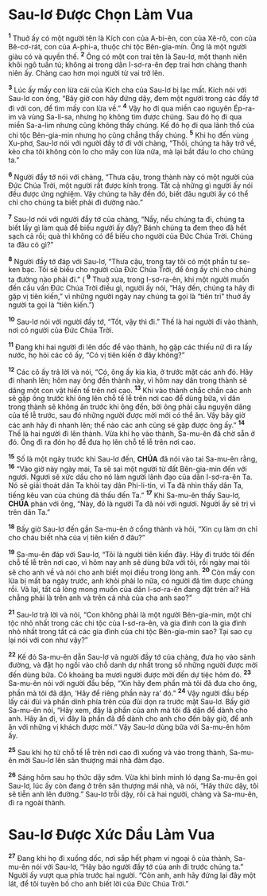 # Sau-lơ Được Chọn Làm Vua

<sup><b>1</b></sup> Thuở ấy có một người tên là Kích con của A-bi-ên, con của Xê-rô, con của Bê-cơ-rát, con của A-phi-a, thuộc chi tộc Bên-gia-min. Ông là một người giàu có và quyền thế. <sup><b>2</b></sup> Ông có một con trai tên là Sau-lơ, một thanh niên khôi ngô tuấn tú; không ai trong dân I-sơ-ra-ên đẹp trai hơn chàng thanh niên ấy. Chàng cao hơn mọi người từ vai trở lên.

<sup><b>3</b></sup> Lúc ấy mấy con lừa cái của Kích cha của Sau-lơ bị lạc mất. Kích nói với Sau-lơ con ông, “Bây giờ con hãy đứng dậy, đem một người trong các đầy tớ đi với con, để tìm mấy con lừa về.” <sup><b>4</b></sup> Vậy họ đi qua miền cao nguyên Ép-ra-im và vùng Sa-li-sa, nhưng họ không tìm được chúng. Sau đó họ đi qua miền Sa-a-lim nhưng cũng không thấy chúng. Kế đó họ đi qua lãnh thổ của chi tộc Bên-gia-min nhưng họ cũng chẳng thấy chúng. <sup><b>5</b></sup> Khi họ đến vùng Xu-phơ, Sau-lơ nói với người đầy tớ đi với chàng, “Thôi, chúng ta hãy trở về, kẻo cha tôi không còn lo cho mấy con lừa nữa, mà lại bắt đầu lo cho chúng ta.”

<sup><b>6</b></sup> Người đầy tớ nói với chàng, “Thưa cậu, trong thành này có một người của Đức Chúa Trời, một người rất được kính trọng. Tất cả những gì người ấy nói đều được ứng nghiệm. Vậy chúng ta hãy đến đó, biết đâu người ấy có thể chỉ cho chúng ta biết phải đi đường nào.”

<sup><b>7</b></sup> Sau-lơ nói với người đầy tớ của chàng, “Nầy, nếu chúng ta đi, chúng ta biết lấy gì làm quà để biếu người ấy đây? Bánh chúng ta đem theo đã hết sạch cả rồi; quà thì không có để biếu cho người của Đức Chúa Trời. Chúng ta đâu có gì?”

<sup><b>8</b></sup> Người đầy tớ đáp với Sau-lơ, “Thưa cậu, trong tay tôi có một phần tư se-ken bạc. Tôi sẽ biếu cho người của Đức Chúa Trời, để ông ấy chỉ cho chúng ta đường nào phải đi.” ( <sup><b>9</b></sup> Thuở xưa, trong I-sơ-ra-ên, khi một người muốn đến cầu vấn Đức Chúa Trời điều gì, người ấy nói, “Hãy đến, chúng ta hãy đi gặp vị tiên kiến,” vì những người ngày nay chúng ta gọi là “tiên tri” thuở ấy người ta gọi là “tiên kiến.”)

<sup><b>10</b></sup> Sau-lơ nói với người đầy tớ, “Tốt, vậy thì đi.” Thế là hai người đi vào thành, nơi có người của Đức Chúa Trời.

<sup><b>11</b></sup> Đang khi hai người đi lên dốc để vào thành, họ gặp các thiếu nữ đi ra lấy nước, họ hỏi các cô ấy, “Có vị tiên kiến ở đây không?”

<sup><b>12</b></sup> Các cô ấy trả lời và nói, “Có, ông ấy kia kìa, ở trước mặt các anh đó. Hãy đi nhanh lên; hôm nay ông đến thành này, vì hôm nay dân trong thành sẽ dâng một con vật hiến tế trên nơi cao. <sup><b>13</b></sup> Khi vào thành chắc chắn các anh sẽ gặp ông trước khi ông lên chỗ tế lễ trên nơi cao để dùng bữa, vì dân trong thành sẽ không ăn trước khi ông đến, bởi ông phải cầu nguyện dâng của tế lễ trước, sau đó những người được mời mới có thể ăn. Vậy bây giờ các anh hãy đi nhanh lên; thế nào các anh cũng sẽ gặp được ông ấy.” <sup><b>14</b></sup> Thế là hai người đi lên thành. Vừa khi họ vào thành, Sa-mu-ên đã chờ sẵn ở đó. Ông đi ra đón họ để đưa họ lên chỗ tế lễ trên nơi cao.

<sup><b>15</b></sup> Số là một ngày trước khi Sau-lơ đến, **CHÚA** đã nói vào tai Sa-mu-ên rằng, <sup><b>16</b></sup> “Vào giờ này ngày mai, Ta sẽ sai một người từ đất Bên-gia-min đến với ngươi. Ngươi sẽ xức dầu cho nó làm người lãnh đạo của dân I-sơ-ra-ên Ta. Nó sẽ giải thoát dân Ta khỏi tay dân Phi-li-tin, vì Ta đã nhìn thấy dân Ta, tiếng kêu van của chúng đã thấu đến Ta.” <sup><b>17</b></sup> Khi Sa-mu-ên thấy Sau-lơ, **CHÚA** phán với ông, “Này, đó là người Ta đã nói với ngươi. Người ấy sẽ trị vì trên dân Ta.”

<sup><b>18</b></sup> Bấy giờ Sau-lơ đến gần Sa-mu-ên ở cổng thành và hỏi, “Xin cụ làm ơn chỉ cho cháu biết nhà của vị tiên kiến ở đâu?”

<sup><b>19</b></sup> Sa-mu-ên đáp với Sau-lơ, “Tôi là người tiên kiến đây. Hãy đi trước tôi đến chỗ tế lễ trên nơi cao, vì hôm nay anh sẽ dùng bữa với tôi, rồi ngày mai tôi sẽ cho anh về và nói cho anh biết mọi điều trong lòng anh. <sup><b>20</b></sup> Còn mấy con lừa bị mất ba ngày trước, anh khỏi phải lo nữa, có người đã tìm được chúng rồi. Vả lại, tất cả lòng mong muốn của dân I-sơ-ra-ên đang đặt trên ai? Há chẳng phải là trên anh và trên cả nhà của cha anh sao?”

<sup><b>21</b></sup> Sau-lơ trả lời và nói, “Con không phải là một người Bên-gia-min, một chi tộc nhỏ nhất trong các chi tộc của I-sơ-ra-ên, và gia đình con là gia đình nhỏ nhất trong tất cả các gia đình của chi tộc Bên-gia-min sao? Tại sao cụ lại nói với con như vậy?”

<sup><b>22</b></sup> Kế đó Sa-mu-ên dẫn Sau-lơ và người đầy tớ của chàng, đưa họ vào sảnh đường, và đặt họ ngồi vào chỗ danh dự nhất trong số những người được mời đến dùng bữa. Có khoảng ba mươi người được mời đến dự tiệc hôm đó. <sup><b>23</b></sup> Sa-mu-ên nói với người đầu bếp, “Xin hãy đem phần mà tôi đã đưa cho ông, phần mà tôi đã dặn, ‘Hãy để riêng phần này ra’ đó.” <sup><b>24</b></sup> Vậy người đầu bếp lấy cái đùi và phần dính phía trên của đùi dọn ra trước mặt Sau-lơ. Bấy giờ Sa-mu-ên nói, “Hãy xem, đây là phần của anh mà tôi đã dặn để dành cho anh. Hãy ăn đi, vì đây là phần đã để dành cho anh cho đến bây giờ, để anh ăn với những vị khách được mời.” Vậy Sau-lơ dùng bữa với Sa-mu-ên hôm ấy.

<sup><b>25</b></sup> Sau khi họ từ chỗ tế lễ trên nơi cao đi xuống và vào trong thành, Sa-mu-ên mời Sau-lơ lên sân thượng mái nhà đàm đạo.

<sup><b>26</b></sup> Sáng hôm sau họ thức dậy sớm. Vừa khi bình minh ló dạng Sa-mu-ên gọi Sau-lơ, lúc ấy còn đang ở trên sân thượng mái nhà, và nói, “Hãy thức dậy, tôi sẽ tiễn anh lên đường.” Sau-lơ trỗi dậy, rồi cả hai người, chàng và Sa-mu-ên, đi ra ngoài thành.

# Sau-lơ Được Xức Dầu Làm Vua

<sup><b>27</b></sup> Đang khi họ đi xuống dốc, nơi sắp hết phạm vi ngoại ô của thành, Sa-mu-ên nói với Sau-lơ, “Hãy bảo người đầy tớ của anh đi trước chúng ta.” Người ấy vượt qua phía trước hai người. “Còn anh, anh hãy đứng lại đây một lát, để tôi tuyên bố cho anh biết lời của Đức Chúa Trời.”
